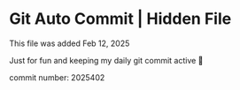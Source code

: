 # Git Auto Commit | Hidden File

This file was added Feb 12, 2025

Just for fun and keeping my daily git commit active 🤪

commit number: 2025402
